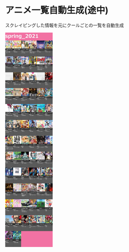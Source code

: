 <h1>アニメ一覧自動生成(途中)</h1>

スクレイピングした情報を元にクールごとの一覧を自動生成

<img src="spring_2021.jpg" width="30%" height="30%">